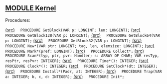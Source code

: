 
## [MODULE Kernel](https://github.com/io-core/Kernel/blob/main/Kernel.Mod)

Procedures:

[(src)](https://github.com/io-core/Kernel/blob/main/Kernel.Mod#L37) `  PROCEDURE GetBlock(VAR p: LONGINT; len: LONGINT);`
[(src)](https://github.com/io-core/Kernel/blob/main/Kernel.Mod#L56) `  PROCEDURE GetBlock128(VAR p: LONGINT);`
[(src)](https://github.com/io-core/Kernel/blob/main/Kernel.Mod#L65) `  PROCEDURE GetBlock64(VAR p: LONGINT);`
[(src)](https://github.com/io-core/Kernel/blob/main/Kernel.Mod#L74) `  PROCEDURE GetBlock32(VAR p: LONGINT);`
[(src)](https://github.com/io-core/Kernel/blob/main/Kernel.Mod#L83) `  PROCEDURE New*(VAR ptr: LONGINT; tag, len, elemsize: LONGINT);`
[(src)](https://github.com/io-core/Kernel/blob/main/Kernel.Mod#L115) `  PROCEDURE Mark*(pref: LONGINT);`
[(src)](https://github.com/io-core/Kernel/blob/main/Kernel.Mod#L159) `  PROCEDURE Collect*;`
[(src)](https://github.com/io-core/Kernel/blob/main/Kernel.Mod#L193) `  PROCEDURE Scan*(typ, ptr, pvr: Handler; s: ARRAY OF CHAR; VAR resTyp, resPtr, resPvr: INTEGER);`
[(src)](https://github.com/io-core/Kernel/blob/main/Kernel.Mod#L258) `  PROCEDURE Time*(): INTEGER;`
[(src)](https://github.com/io-core/Kernel/blob/main/Kernel.Mod#L263) `  PROCEDURE Clock*(): INTEGER;`
[(src)](https://github.com/io-core/Kernel/blob/main/Kernel.Mod#L267) `  PROCEDURE SetClock*(dt: INTEGER);`
[(src)](https://github.com/io-core/Kernel/blob/main/Kernel.Mod#L271) `  PROCEDURE Install*(Padr, at: INTEGER);`
[(src)](https://github.com/io-core/Kernel/blob/main/Kernel.Mod#L275) `  PROCEDURE Trap(VAR a: INTEGER; b, c, d: INTEGER);`
[(src)](https://github.com/io-core/Kernel/blob/main/Kernel.Mod#L283) `  PROCEDURE Init*;`
